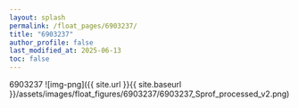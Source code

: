 ```yaml
---
layout: splash
permalink: /float_pages/6903237/
title: "6903237"
author_profile: false
last_modified_at: 2025-06-13
toc: false
---
```

 
6903237
![img-png]({{ site.url }}{{ site.baseurl }}/assets/images/float_figures/6903237/6903237_Sprof_processed_v2.png)